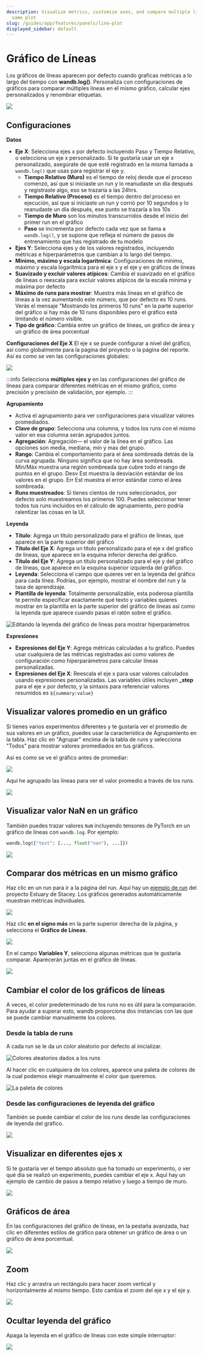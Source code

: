```yaml
---
description: Visualize metrics, customize axes, and compare multiple lines on the
  same plot
slug: /guides/app/features/panels/line-plot
displayed_sidebar: default
---
```


# Gráfico de Líneas

Los gráficos de líneas aparecen por defecto cuando graficas métricas a lo largo del tiempo con **wandb.log()**. Personaliza con configuraciones de gráficos para comparar múltiples líneas en el mismo gráfico, calcular ejes personalizados y renombrar etiquetas.

![](/images/app_ui/line_plot_example.png)

## Configuraciones

**Datos**

* **Eje X**: Selecciona ejes x por defecto incluyendo Paso y Tiempo Relativo, o selecciona un eje x personalizado. Si te gustaría usar un eje x personalizado, asegúrate de que esté registrado en la misma llamada a `wandb.log()` que usas para registrar el eje y.
  * **Tiempo Relativo (Muro)** es el tiempo de reloj desde que el proceso comenzó, así que si iniciaste un run y lo reanudaste un día después y registraste algo, eso se trazaría a las 24hrs.
  * **Tiempo Relativo (Proceso)** es el tiempo dentro del proceso en ejecución, así que si iniciaste un run y corrió por 10 segundos y lo reanudaste un día después, ese punto se trazaría a los 10s
  * **Tiempo de Muro** son los minutos transcurridos desde el inicio del primer run en el gráfico
  * **Paso** se incrementa por defecto cada vez que se llama a `wandb.log()`, y se supone que refleja el número de pasos de entrenamiento que has registrado de tu modelo
* **Ejes Y**: Selecciona ejes y de los valores registrados, incluyendo métricas e hiperparámetros que cambian a lo largo del tiempo.
* **Mínimo, máximo y escala logarítmica**: Configuraciones de mínimo, máximo y escala logarítmica para el eje x y el eje y en gráficos de líneas
* **Suavizado y excluir valores atípicos**: Cambia el suavizado en el gráfico de líneas o reescala para excluir valores atípicos de la escala mínima y máxima por defecto
* **Máximo de runs para mostrar**: Muestra más líneas en el gráfico de líneas a la vez aumentando este número, que por defecto es 10 runs. Verás el mensaje "Mostrando los primeros 10 runs" en la parte superior del gráfico si hay más de 10 runs disponibles pero el gráfico está limitando el número visible.
* **Tipo de gráfico**: Cambia entre un gráfico de líneas, un gráfico de área y un gráfico de área porcentual

**Configuraciones del Eje X**
El eje x se puede configurar a nivel del gráfico, así como globalmente para la página del proyecto o la página del reporte. Así es como se ven las configuraciones globales:

![](/images/app_ui/x_axis_global_settings.png)

:::info
Selecciona **múltiples ejes y** en las configuraciones del gráfico de líneas para comparar diferentes métricas en el mismo gráfico, como precisión y precisión de validación, por ejemplo.
:::

**Agrupamiento**

* Activa el agrupamiento para ver configuraciones para visualizar valores promediados.
* **Clave de grupo**: Selecciona una columna, y todos los runs con el mismo valor en esa columna serán agrupados juntos.
* **Agregación**: Agregación— el valor de la línea en el gráfico. Las opciones son media, mediana, min y max del grupo.
* **Rango**: Cambia el comportamiento para el área sombreada detrás de la curva agrupada. Ninguno significa que no hay área sombreada. Min/Máx muestra una región sombreada que cubre todo el rango de puntos en el grupo. Desv Est muestra la desviación estándar de los valores en el grupo. Err Est muestra el error estándar como el área sombreada.
* **Runs muestreados**: Si tienes cientos de runs seleccionados, por defecto solo muestreamos los primeros 100. Puedes seleccionar tener todos tus runs incluidos en el cálculo de agrupamiento, pero podría ralentizar las cosas en la UI.

**Leyenda**

* **Título**: Agrega un título personalizado para el gráfico de líneas, que aparece en la parte superior del gráfico
* **Título del Eje X**: Agrega un título personalizado para el eje x del gráfico de líneas, que aparece en la esquina inferior derecha del gráfico.
* **Título del Eje Y**: Agrega un título personalizado para el eje y del gráfico de líneas, que aparece en la esquina superior izquierda del gráfico.
* **Leyenda**: Selecciona el campo que quieres ver en la leyenda del gráfico para cada línea. Podrías, por ejemplo, mostrar el nombre del run y la tasa de aprendizaje.
* **Plantilla de leyenda**: Totalmente personalizable, esta poderosa plantilla te permite especificar exactamente qué texto y variables quieres mostrar en la plantilla en la parte superior del gráfico de líneas así como la leyenda que aparece cuando pasas el ratón sobre el gráfico.

![Editando la leyenda del gráfico de líneas para mostrar hiperparámetros](/images/app_ui/legend.png)

**Expresiones**

* **Expresiones del Eje Y**: Agrega métricas calculadas a tu gráfico. Puedes usar cualquiera de las métricas registradas así como valores de configuración como hiperparámetros para calcular líneas personalizadas.
* **Expresiones del Eje X**: Reescala el eje x para usar valores calculados usando expresiones personalizadas. Las variables útiles incluyen **_step** para el eje x por defecto, y la sintaxis para referenciar valores resumidos es `${summary:value}`

## Visualizar valores promedio en un gráfico

Si tienes varios experimentos diferentes y te gustaría ver el promedio de sus valores en un gráfico, puedes usar la característica de Agrupamiento en la tabla. Haz clic en "Agrupar" encima de la tabla de runs y selecciona "Todos" para mostrar valores promediados en tus gráficos.

Así es como se ve el gráfico antes de promediar:

![](/images/app_ui/demo_precision_lines.png)

Aquí he agrupado las líneas para ver el valor promedio a través de los runs.

![](/images/app_ui/demo_average_precision_lines.png)

## Visualizar valor NaN en un gráfico

También puedes trazar valores `NaN` incluyendo tensores de PyTorch en un gráfico de líneas con `wandb.log`. Por ejemplo:

```python
wandb.log({"test": [..., float("nan"), ...]})
```

![](/images/app_ui/visualize_nan.png)

## Comparar dos métricas en un mismo gráfico

Haz clic en un run para ir a la página del run. Aquí hay un [ejemplo de run](https://app.wandb.ai/stacey/estuary/runs/9qha4fuu?workspace=user-carey) del proyecto Estuary de Stacey. Los gráficos generados automáticamente muestran métricas individuales.


![](@site/static/images/app_ui/visualization_add.png)

Haz clic **en el signo más** en la parte superior derecha de la página, y selecciona el **Gráfico de Líneas**.

![](https://downloads.intercomcdn.com/i/o/142936481/d0648728180887c52ab46549/image.png)

En el campo **Variables Y**, selecciona algunas métricas que te gustaría comparar. Aparecerán juntas en el gráfico de líneas.

![](https://downloads.intercomcdn.com/i/o/146033909/899fc05e30795a1d7699dc82/Screen+Shot+2019-09-04+at+9.10.52+AM.png)

## Cambiar el color de los gráficos de líneas

A veces, el color predeterminado de los runs no es útil para la comparación. Para ayudar a superar esto, wandb proporciona dos instancias con las que se puede cambiar manualmente los colores.

### Desde la tabla de runs

A cada run se le da un color aleatorio por defecto al inicializar.

![Colores aleatorios dados a los runs](/images/app_ui/line_plots_run_table_random_colors.png)

Al hacer clic en cualquiera de los colores, aparece una paleta de colores de la cual podemos elegir manualmente el color que queremos.

![La paleta de colores](/images/app_ui/line_plots_run_table_color_palette.png)

### Desde las configuraciones de leyenda del gráfico

También se puede cambiar el color de los runs desde las configuraciones de leyenda del gráfico.


![](/images/app_ui/plot_style_line_plot_legend.png)

## Visualizar en diferentes ejes x

Si te gustaría ver el tiempo absoluto que ha tomado un experimento, o ver qué día se realizó un experimento, puedes cambiar el eje x. Aquí hay un ejemplo de cambio de pasos a tiempo relativo y luego a tiempo de muro.

![](/images/app_ui/howto_use_relative_time_or_wall_time.gif)

## Gráficos de área

En las configuraciones del gráfico de líneas, en la pestaña avanzada, haz clic en diferentes estilos de gráfico para obtener un gráfico de área o un gráfico de área porcentual.

![](/images/app_ui/line_plots_area_plots.gif)

## Zoom

Haz clic y arrastra un rectángulo para hacer zoom vertical y horizontalmente al mismo tiempo. Esto cambia el zoom del eje x y el eje y.

![](/images/app_ui/line_plots_zoom.gif)

## Ocultar leyenda del gráfico

Apaga la leyenda en el gráfico de líneas con este simple interruptor:

![](/images/app_ui/demo_hide_legend.gif)